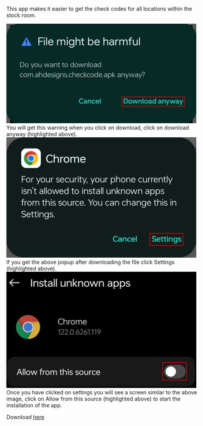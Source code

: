 This app makes it easier to get the check codes for all locations within the stock room.

![](Download.jpg)
You will get this warning when you click on download, click on download anyway (highlighted above).
![](Settings.jpg)
If you get the above popup after downloading the file click Settings (highlighted above).
![](Install.jpg)
Once you have clicked on settings you will see a screen similar to the above image, click on Allow from this source (highlighted above) to start the installation of the app.

Download [here](/app/release/com.ahdesigns.checkcode.apk)